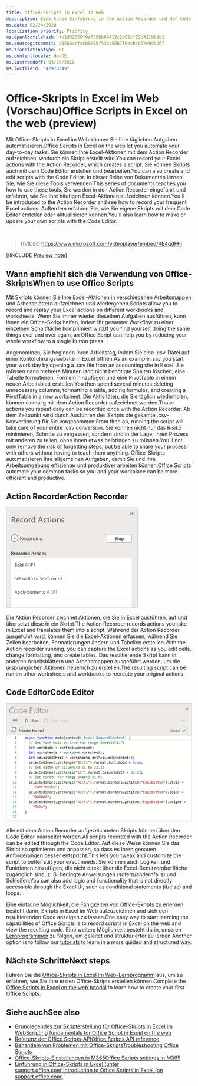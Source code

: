 ```yaml
---
title: Office-Skripts in Excel im Web
description: Eine kurze Einführung in den Action Recorder und den Code Editor für Office-Skripts.
ms.date: 02/24/2020
localization_priority: Priority
ms.openlocfilehash: fb1d32068f9a738bb99412c2892cf22b4119b9b1
ms.sourcegitcommit: d556aaefac80e55f53ac56b7f6ecbc657ebd426f
ms.translationtype: HT
ms.contentlocale: de-DE
ms.lasthandoff: 03/26/2020
ms.locfileid: "42978349"
---
```

# <a name="office-scripts-in-excel-on-the-web-preview"></a><span data-ttu-id="1c129-103">Office-Skripts in Excel im Web (Vorschau)</span><span class="sxs-lookup"><span data-stu-id="1c129-103">Office Scripts in Excel on the web (preview)</span></span>

<span data-ttu-id="1c129-104">Mit Office-Skripts in Excel im Web können Sie Ihre täglichen Aufgaben automatisieren.</span><span class="sxs-lookup"><span data-stu-id="1c129-104">Office Scripts in Excel on the web let you automate your day-to-day tasks.</span></span> <span data-ttu-id="1c129-105">Sie können Ihre Excel-Aktionen mit dem Action Recorder aufzeichnen, wodurch ein Skript erstellt wird.</span><span class="sxs-lookup"><span data-stu-id="1c129-105">You can record your Excel actions with the Action Recorder, which creates a script.</span></span> <span data-ttu-id="1c129-106">Sie können Skripts auch mit dem Code Editor erstellen und bearbeiten.</span><span class="sxs-lookup"><span data-stu-id="1c129-106">You can also create and edit scripts with the Code Editor.</span></span> <span data-ttu-id="1c129-107">In dieser Reihe von Dokumenten lernen Sie, wie Sie diese Tools verwenden.</span><span class="sxs-lookup"><span data-stu-id="1c129-107">This series of documents teaches you how to use these tools.</span></span> <span data-ttu-id="1c129-108">Sie werden in den Action Recorder eingeführt und erfahren, wie Sie Ihre häufigen Excel-Aktionen aufzeichnen können.</span><span class="sxs-lookup"><span data-stu-id="1c129-108">You'll be introduced to the Action Recorder and see how to record your frequent Excel actions.</span></span> <span data-ttu-id="1c129-109">Außerdem erfahren Sie, wie Sie eigene Skripts mit dem Code Editor erstellen oder aktualisieren können.</span><span class="sxs-lookup"><span data-stu-id="1c129-109">You'll also learn how to make or update your own scripts with the Code Editor.</span></span>

<br>

> [!VIDEO https://www.microsoft.com/videoplayer/embed/RE4qdFF]

[!INCLUDE [Preview note](../includes/preview-note.md)]

## <a name="when-to-use-office-scripts"></a><span data-ttu-id="1c129-110">Wann empfiehlt sich die Verwendung von Office-Skripts</span><span class="sxs-lookup"><span data-stu-id="1c129-110">When to use Office Scripts</span></span>

<span data-ttu-id="1c129-111">Mit Skripts können Sie Ihre Excel-Aktionen in verschiedenen Arbeitsmappen und Arbeitsblättern aufzeichnen und wiedergeben.</span><span class="sxs-lookup"><span data-stu-id="1c129-111">Scripts allow you to record and replay your Excel actions on different workbooks and worksheets.</span></span> <span data-ttu-id="1c129-112">Wenn Sie immer wieder dieselben Aufgaben ausführen, kann Ihnen ein Office-Skript helfen, indem Ihr gesamter Workflow zu einer einzelnen Schaltfläche komprimiert wird.</span><span class="sxs-lookup"><span data-stu-id="1c129-112">If you find yourself doing the same things over and over again, an Office Script can help you by reducing your whole workflow to a single button press.</span></span>

<span data-ttu-id="1c129-113">Angenommen, Sie beginnen Ihren Arbeitstag, indem Sie eine .csv-Datei auf einer Kontoführungswebsite in Excel öffnen.</span><span class="sxs-lookup"><span data-stu-id="1c129-113">As an example, say you start your work day by opening a .csv file from an accounting site in Excel.</span></span> <span data-ttu-id="1c129-114">Sie müssen dann mehrere Minuten lang nicht benötigte Spalten löschen, eine Tabelle formatieren, Formeln hinzufügen und eine PivotTable in einem neuen Arbeitsblatt erstellen.</span><span class="sxs-lookup"><span data-stu-id="1c129-114">You then spend several minutes deleting unnecessary columns, formatting a table, adding formulas, and creating a PivotTable in a new worksheet.</span></span> <span data-ttu-id="1c129-115">Die Aktivitäten, die Sie täglich wiederholen, können einmalig mit dem Action Recorder aufzeichnet werden.</span><span class="sxs-lookup"><span data-stu-id="1c129-115">Those actions you repeat daily can be recorded once with the Action Recorder.</span></span> <span data-ttu-id="1c129-116">Ab dem Zeitpunkt wird durch Ausführen des Skripts die gesamte .csv-Konvertierung für Sie vorgenommen.</span><span class="sxs-lookup"><span data-stu-id="1c129-116">From then on, running the script will take care of your entire .csv conversion.</span></span> <span data-ttu-id="1c129-117">Sie können nicht nur das Risiko minimieren, Schritte zu vergessen, sondern sind in der Lage, Ihren Prozess mit anderen zu teilen, ohne ihnen etwas beibringen zu müssen.</span><span class="sxs-lookup"><span data-stu-id="1c129-117">You'll not only remove the risk of forgetting steps, but be able to share your process with others without having to teach them anything.</span></span> <span data-ttu-id="1c129-118">Office-Skripts automatisieren Ihre allgemeinen Aufgaben, damit Sie und Ihre Arbeitsumgebung effizienter und produktiver arbeiten können.</span><span class="sxs-lookup"><span data-stu-id="1c129-118">Office Scripts automate your common tasks so you and your workplace can be more efficient and productive.</span></span>

## <a name="action-recorder"></a><span data-ttu-id="1c129-119">Action Recorder</span><span class="sxs-lookup"><span data-stu-id="1c129-119">Action Recorder</span></span>

![Der Action Recorder nach dem Aufzeichnen verschiedener Aktionen.](../images/action-recorder-intro.png)

<span data-ttu-id="1c129-121">Die Aktion Recorder zeichnet Aktionen, die Sie in Excel ausführen, auf und übersetzt diese in ein Skript.</span><span class="sxs-lookup"><span data-stu-id="1c129-121">The Action Recorder records actions you take in Excel and translates them into a script.</span></span> <span data-ttu-id="1c129-122">Während der Action Recorder ausgeführt wird, können Sie die Excel-Aktionen erfassen, während Sie Zellen bearbeiten, Formatierungen ändern und Tabellen erstellen.</span><span class="sxs-lookup"><span data-stu-id="1c129-122">With the Action recorder running, you can capture the Excel actions as you edit cells, change formatting, and create tables.</span></span> <span data-ttu-id="1c129-123">Das resultierende Skript kann in anderen Arbeitsblättern und Arbeitsmappen ausgeführt werden, um die ursprünglichen Aktionen neuerlich zu erstellen.</span><span class="sxs-lookup"><span data-stu-id="1c129-123">The resulting script can be run on other worksheets and workbooks to recreate your original actions.</span></span>

## <a name="code-editor"></a><span data-ttu-id="1c129-124">Code Editor</span><span class="sxs-lookup"><span data-stu-id="1c129-124">Code Editor</span></span>

![Der Code Editor, der den Skriptcode für das obige Skript anzeigt.](../images/code-editor-intro.png)

<span data-ttu-id="1c129-126">Alle mit dem Action Recorder aufgezeichneten Skripts können über den Code Editor bearbeitet werden.</span><span class="sxs-lookup"><span data-stu-id="1c129-126">All scripts recorded with the Action Recorder can be edited through the Code Editor.</span></span> <span data-ttu-id="1c129-127">Auf diese Weise können Sie das Skript so optimieren und anpassen, so dass es Ihren genauen Anforderungen besser entspricht.</span><span class="sxs-lookup"><span data-stu-id="1c129-127">This lets you tweak and customize the script to better suit your exact needs.</span></span> <span data-ttu-id="1c129-128">Sie können auch Logiken und Funktionen hinzufügen, die nicht direkt über die Excel-Benutzeroberfläche zugänglich sind, z. B. bedingte Anweisungen (sofern/andernfalls) und Schleifen.</span><span class="sxs-lookup"><span data-stu-id="1c129-128">You can also add logic and functionality that is not directly accessible through the Excel UI, such as conditional statements (if/else) and loops.</span></span>

<span data-ttu-id="1c129-129">Eine einfache Möglichkeit, die Fähigkeiten von Office-Skripts zu erlernen besteht darin, Skripts in Excel im Web aufzuzeichnen und sich den resultierenden Code anzeigen zu lassen.</span><span class="sxs-lookup"><span data-stu-id="1c129-129">One easy way to start learning the capabilities of Office Scripts is to record scripts in Excel on the web and view the resulting code.</span></span> <span data-ttu-id="1c129-130">Eine weitere Möglichkeit besteht darin, unseren [Lernprogrammen](../tutorials/excel-tutorial.md) zu folgen, um geleitet und strukturierter zu lernen.</span><span class="sxs-lookup"><span data-stu-id="1c129-130">Another option is to follow our [tutorials](../tutorials/excel-tutorial.md) to learn in a more guided and structured way.</span></span>

## <a name="next-steps"></a><span data-ttu-id="1c129-131">Nächste Schritte</span><span class="sxs-lookup"><span data-stu-id="1c129-131">Next steps</span></span>

<span data-ttu-id="1c129-132">Führen Sie die [Office-Skripts in Excel im Web-Lernprogramm](../tutorials/excel-tutorial.md) aus, um zu erfahren, wie Sie Ihre ersten Office-Skripts erstellen können.</span><span class="sxs-lookup"><span data-stu-id="1c129-132">Complete the [Office Scripts in Excel on the web tutorial](../tutorials/excel-tutorial.md) to learn how to create your first Office Scripts.</span></span>

## <a name="see-also"></a><span data-ttu-id="1c129-133">Siehe auch</span><span class="sxs-lookup"><span data-stu-id="1c129-133">See also</span></span>

- [<span data-ttu-id="1c129-134">Grundlegendes zur Skripterstellung für Office-Skripts in Excel im Web</span><span class="sxs-lookup"><span data-stu-id="1c129-134">Scripting fundamentals for Office Script in Excel on the web</span></span>](../develop/scripting-fundamentals.md)
- [<span data-ttu-id="1c129-135">Referenz der Office Scripts-API</span><span class="sxs-lookup"><span data-stu-id="1c129-135">Office Scripts API reference</span></span>](/javascript/api/office-scripts/overview)
- [<span data-ttu-id="1c129-136">Behandeln von Problemen mit Office-Skripts</span><span class="sxs-lookup"><span data-stu-id="1c129-136">Troubleshooting Office Scripts</span></span>](../testing/troubleshooting.md)
- [<span data-ttu-id="1c129-137">Office-Skripts-Einstellungen in M365</span><span class="sxs-lookup"><span data-stu-id="1c129-137">Office Scripts settings in M365</span></span>](https://support.office.com/article/office-scripts-settings-in-m365-19d3c51a-6ca2-40ab-978d-60fa49554dcf)
- [<span data-ttu-id="1c129-138">Einführung in Office-Skripts in Excel (unter support.office.com)</span><span class="sxs-lookup"><span data-stu-id="1c129-138">Introduction to Office Scripts in Excel (on support.office.com)</span></span>](https://support.office.com/article/introduction-to-office-scripts-in-excel-9fbe283d-adb8-4f13-a75b-a81c6baf163a)

